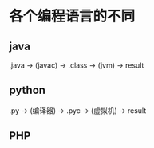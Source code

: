 # 各个编程语言的不同

## java

.java -> (javac) -> .class -> (jvm) -> result

## python

.py -> (编译器) -> .pyc -> (虚拟机) -> result

## PHP

